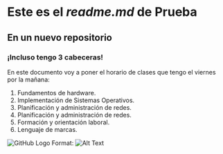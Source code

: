# Este es el _readme.md_ de Prueba
## En un nuevo repositorio
### ¡Incluso tengo 3 cabeceras!

En este documento voy a poner el horario de clases que tengo el viernes por la mañana:
1. Fundamentos de hardware.
2. Implementación de Sistemas Operativos.
3. Planificación y administración de redes.
4. Planificación y administración de redes.
5. Formación y orientación laboral.
6. Lenguaje de marcas.

![GitHub Logo](/images/logo.png)
Format: ![Alt Text](url)
